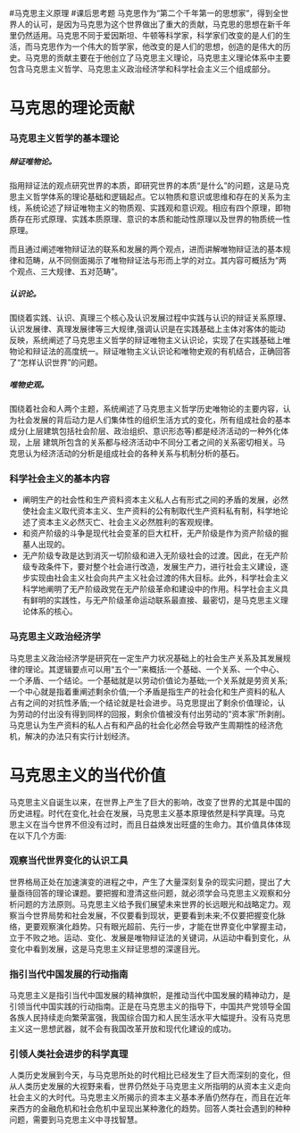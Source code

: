 #马克思主义原理 #课后思考题 
马克思作为“第二个千年第一的思想家”，得到全世界人的认可，是因为马克思为这个世界做出了重大的贡献，马克思的思想在新千年里仍然适用。马克思不同于爱因斯坦、牛顿等科学家，科学家们改变的是人们的生活，而马克思作为一个伟大的哲学家，他改变的是人们的思想，创造的是伟大的历史。马克思的贡献主要在于他创立了马克思主义理论，马克思主义理论体系中主要包含马克思主义哲学、马克思主义政治经济学和科学社会主义三个组成部分。  
# 马克思的理论贡献  
### 马克思主义哲学的基本理论  
##### 辩证唯物论。
指用辩证法的观点研究世界的本质，即研究世界的本质“是什么”的问题，这是马克思主义哲学体系的理论基础和逻辑起点。它以物质和意识或思维和存在的关系为主线，系统论述了辩证唯物主义的物质观、实践观和意识观。相应有四个原理，即物质存在形式原理、实践本质原理、意识的本质和能动性原理以及世界的物质统一性原理。  
  
而且通过阐述唯物辩证法的联系和发展的两个观点，进而讲解唯物辩证法的基本规律和范畴，从不同侧面揭示了唯物辩证法与形而上学的对立。其内容可概括为“两个观点、三大规律、五对范畴”。  
##### 认识论。
围绕着实践、认识、真理三个核心及认识发展过程中实践与认识的辩证关系原理、认识发展律、真理发展律等三大规律,强调认识是在实践基础上主体对客体的能动反映，系统阐述了马克思主义哲学的辩证唯物主义认识论，实现了在实践基础上唯物论和辩证法的高度统一。辩证唯物主义认识论和唯物史观的有机结合，正确回答了“怎样认识世界”的问题。  
##### 唯物史观。
围绕着社会和人两个主题，系统阐述了马克思主义哲学历史唯物论的主要内容，认为社会发展的背后动力是人们集体性的组织生活方式的变化，所有组成社会的基本成分(上层建筑包括社会阶层、政治组织、意识形态等)都是经济活动的一种外化体现，上层 建筑所包含的关系都与经济活动中不同分工者之间的关系密切相关。马克思认为经济活动的分析是组成社会的各种关系与机制分析的基石。  
### 科学社会主义的基本内容  
- 阐明生产的社会性和生产资料资本主义私人占有形式之间的矛盾的发展，必然使社会主义取代资本主义、生产资料的公有制取代生产资料私有制，科学地论述了资本主义必然灭亡、社会主义必然胜利的客观规律。
- 和资产阶级的斗争是现代社会变革的巨大杠杆，无产阶级是作为资产阶级的掘墓人出现的。  
- 无产阶级专政是达到消灭一切阶级和进入无阶级社会的过渡。因此，在无产阶级专政条件下，要对整个社会进行改造，发展生产力，进行社会主义建设，逐步实现由社会主义社会向共产主义社会过渡的伟大目标。此外，科学社会主义科学地阐明了无产阶级政党在无产阶级革命和建设中的作用。科学社会主义具有鲜明的实践性，与无产阶级革命运动联系最直接、最密切，是马克思主义理论体系的核心。  
### 马克思主义政治经济学  
马克思主义政治经济学是研究在一定生产力状况基础上的社会生产关系及其发展规律的理论。其逻辑要点可以用“五个一”来概括:一个基础、一个关系、一个中心、一个矛盾、一个结论。一个基础就是以劳动价值论为基础;一个关系就是劳资关系;一个中心就是指着重阐述剩余价值;一个矛盾是指生产的社会化和生产资料的私人占有之间的对抗性矛盾;一个结论就是社会进步。马克思提出了剩余价值理论，认为劳动的付出没有得到同样的回报，剩余价值被没有付出劳动的“资本家”所剥削。马克思认为生产资料的私人占有和产品的社会化必然会导致产生周期性的经济危机，解决的办法只有实行计划经济。  
# 马克思主义的当代价值  
马克思主义自诞生以来，在世界上产生了巨大的影响，改变了世界的尤其是中国的历史进程。时代在变化,社会在发展，马克思主义基本原理依然是科学真理。马克思主义在当今世界不但没有过时，而且日益焕发出旺盛的生命力。其价值具体体现在以下几个方面:  
### 观察当代世界变化的认识工具  
世界格局正处在加速演变的进程之中，产生了大量深刻复杂的现实问题，提出了大量亟待回答的理论课题。要把握和澄清这些问题，就必须学会马克思主义观察和分析问题的方法原则。马克思主义给予我们展望未来世界的长远眼光和战略定力。观察当今世界局势和社会发展，不仅要看到现状，更要看到未来;不仅要把握变化脉络，更要观察演化趋势。只有眼光超前、先行一步，才能在世界变化中掌握主动，立于不败之地。运动、变化、发展是唯物辩证法的关键词，从运动中看到变化，从变化中看到发展，这是马克思主义辩证思想的深邃目光。  
### 指引当代中国发展的行动指南  
马克思主义是指引当代中国发展的精神旗帜，是推动当代中国发展的精神动力，是引领当代中国实践的行动指南。正是在马克思主义的指导下，中国共产党领导全国各族人民持续走向繁荣富强，我国综合国力和人民生活水平大幅提升。没有马克思主义这一思想武器，就不会有我国改革开放和现代化建设的成功。  
### 引领人类社会进步的科学真理  
人类历史发展到今天，与马克思所处的时代相比已经发生了巨大而深刻的变化，但从人类历史发展的大视野来看，世界仍然处于马克思主义所指明的从资本主义走向社会主义的大时代。马克思主义所揭示的资本主义基本矛盾仍然存在，而且在近年来西方的金融危机和社会危机中呈现出某种激化的趋势。回答人类社会遇到的种种问题，需要到马克思主义中寻找智慧。